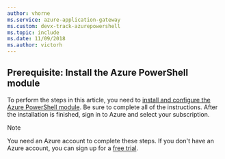 ```yaml
---
author: vhorne
ms.service: azure-application-gateway
ms.custom: devx-track-azurepowershell
ms.topic: include
ms.date: 11/09/2018	
ms.author: victorh
---
```

## Prerequisite: Install the Azure PowerShell module

To perform the steps in this article, you need to [install and configure the Azure PowerShell module](/powershell/azureps-cmdlets-docs). Be sure to complete all of the instructions. After the installation is finished, sign in to Azure and select your subscription.

> [!NOTE]
> You need an Azure account to complete these steps. If you don't have an Azure account, you can sign up for a [free trial](/azure/active-directory/fundamentals/sign-up-organization).
